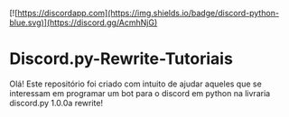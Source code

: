 [![https://discordapp.com](https://img.shields.io/badge/discord-python-blue.svg)](https://discord.gg/AcmhNjG)
# Discord.py-Rewrite-Tutoriais
Olá! Este repositório foi criado com intuito de ajudar aqueles que se interessam em programar um bot para o discord em python na livraria discord.py 1.0.0a rewrite!
